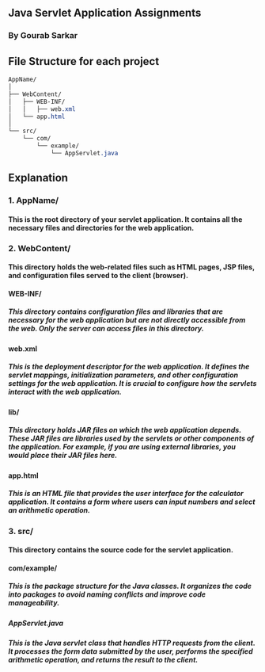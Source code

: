 ## Java Servlet Application Assignments
### By Gourab Sarkar
## File Structure for each project
```css
AppName/
│
├── WebContent/
│   ├── WEB-INF/
│   │   ├── web.xml
│   └── app.html
│
└── src/
    └── com/
        └── example/
            └── AppServlet.java
```
## Explanation
### 1. AppName/
#### This is the root directory of your servlet application. It contains all the necessary files and directories for the web application.

### 2. WebContent/

#### This directory holds the web-related files such as HTML pages, JSP files, and configuration files served to the client (browser).
#### WEB-INF/
##### This directory contains configuration files and libraries that are necessary for the web application but are not directly accessible from the web. Only the server can access files in this directory.
#### web.xml
##### This is the deployment descriptor for the web application. It defines the servlet mappings, initialization parameters, and other configuration settings for the web application. It is crucial to configure how the servlets interact with the web application.
#### lib/
##### This directory holds JAR files on which the web application depends. These JAR files are libraries used by the servlets or other components of the application. For example, if you are using external libraries, you would place their JAR files here.
#### app.html
##### This is an HTML file that provides the user interface for the calculator application. It contains a form where users can input numbers and select an arithmetic operation.
### 3. src/
#### This directory contains the source code for the servlet application.
#### com/example/
##### This is the package structure for the Java classes. It organizes the code into packages to avoid naming conflicts and improve code manageability.
##### AppServlet.java
##### This is the Java servlet class that handles HTTP requests from the client. It processes the form data submitted by the user, performs the specified arithmetic operation, and returns the result to the client.
